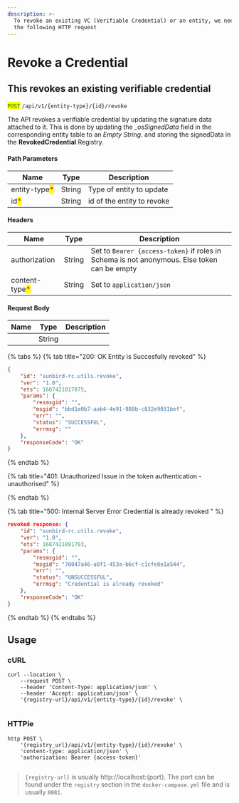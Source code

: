 ```yaml
---
description: >-
  To revoke an existing VC (Verifiable Credential) or an entity, we need to make
  the following HTTP request
---
```


# Revoke a Credential

## This revokes an existing  verifiable credential

<mark style="color:green;">`POST`</mark> `/api/v1/{entity-type}/{id}/revoke`

The API revokes a verifiable credential by updating the signature data attached to it. This is done by updating the _\_osSignedData_ field in the corresponding entity table to an _Empty String_. and storing the signedData in the **RevokedCredential** Registry.

#### Path Parameters

| Name                                          | Type   | Description                |
| --------------------------------------------- | ------ | -------------------------- |
| entity-type<mark style="color:red;">\*</mark> | String | Type of entity to update   |
| id<mark style="color:red;">\*</mark>          | String | id of the entity to revoke |

#### Headers

| Name                                           | Type   | Description                                                                                 |
| ---------------------------------------------- | ------ | ------------------------------------------------------------------------------------------- |
| authorization                                  | String | Set to `Bearer {access-token}` if roles in Schema is not anonymous. Else token can be empty |
| content-type<mark style="color:red;">\*</mark> | String | Set to `application/json`                                                                   |

#### Request Body

| Name | Type   | Description |
| ---- | ------ | ----------- |
|      | String |             |

{% tabs %}
{% tab title="200: OK Entity is Succesfully revoked" %}
```json
{
    "id": "sunbird-rc.utils.revoke",
    "ver": "1.0",
    "ets": 1687421017075,
    "params": {
        "resmsgid": "",
        "msgid": "bbd1e0b7-aab4-4e91-988b-c832e9031bef",
        "err": "",
        "status": "SUCCESSFUL",
        "errmsg": ""
    },
    "responseCode": "OK"
}
```
{% endtab %}

{% tab title="401: Unauthorized Issue in the token authentication - unauthorised" %}

{% endtab %}

{% tab title="500: Internal Server Error Credential is already revoked " %}
```json
revoked response: {
    "id": "sunbird-rc.utils.revoke",
    "ver": "1.0",
    "ets": 1687421091703,
    "params": {
        "resmsgid": "",
        "msgid": "70047a46-a0f1-453a-b6cf-c1cfe8e1a544",
        "err": "",
        "status": "UNSUCCESSFUL",
        "errmsg": "Credential is already revoked"
    },
    "responseCode": "OK"
}
```
{% endtab %}
{% endtabs %}

## Usage

### cURL

```
curl --location \
	--request POST \
	--header 'Content-Type: application/json' \
	--header 'Accept: application/json' \
	'{registry-url}/api/v1/{entity-type}/{id}/revoke' \


```

### HTTPie

```
http POST \
	'{registry_url}/api/v1/{entity-type}/{id}/revoke' \
	'content-type: application/json' \
	'authorization: Bearer {access-token}'
	
```

> `{registry-url}` is usually http://localhost:{port}. The port can be found under the `registry` section in the `docker-compose.yml` file and is usually `8081`.
